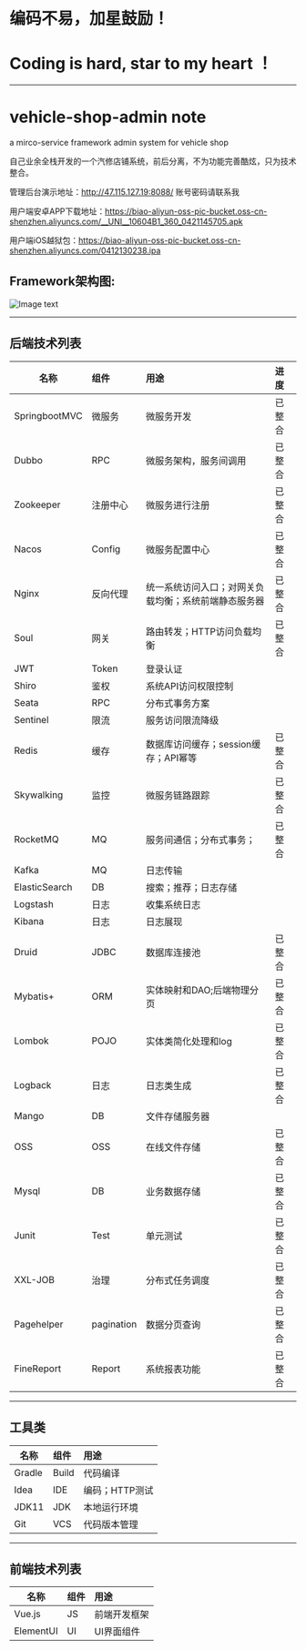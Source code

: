 ﻿# 编码不易，加星鼓励！
# Coding is hard, star to my heart ！

***
# vehicle-shop-admin note
a mirco-service framework admin system for vehicle shop

自己业余全栈开发的一个汽修店铺系统，前后分离，不为功能完善酷炫，只为技术整合。

管理后台演示地址：http://47.115.127.19:8088/  账号密码请联系我

用户端安卓APP下载地址：https://biao-aliyun-oss-pic-bucket.oss-cn-shenzhen.aliyuncs.com/__UNI__10604B1_360_0421145705.apk

用户端iOS越狱包：https://biao-aliyun-oss-pic-bucket.oss-cn-shenzhen.aliyuncs.com/0412130238.ipa

## Framework架构图:

![Image text](https://biao-aliyun-oss-pic-bucket.oss-cn-shenzhen.aliyuncs.com/framework.PNG)

***

## 后端技术列表

| 名称      | 组件     | 用途     |进度     | 
| ---------- | :-----------  | :----------- | :----------- |
| SpringbootMVC     | 微服务     | 微服务开发    | 已整合
| Dubbo     | RPC     | 微服务架构，服务间调用     | 已整合
| Zookeeper     | 注册中心     | 微服务进行注册     | 已整合
| Nacos     | Config     | 微服务配置中心     | 已整合
| Nginx     | 反向代理     | 统一系统访问入口；对网关负载均衡；系统前端静态服务器     |已整合
| Soul     | 网关     | 路由转发；HTTP访问负载均衡     |已整合
| JWT     | Token     | 登录认证     |
| Shiro     | 鉴权     | 系统API访问权限控制     |
| Seata     | RPC     | 分布式事务方案     |
| Sentinel     | 限流     | 服务访问限流降级     |
| Redis     | 缓存     | 数据库访问缓存；session缓存；API幂等     |已整合
| Skywalking     | 监控     | 微服务链路跟踪     |已整合
| RocketMQ     | MQ     | 服务间通信；分布式事务；     |已整合
| Kafka     | MQ     | 日志传输     |
| ElasticSearch     | DB     | 搜索；推荐；日志存储     |
| Logstash     | 日志     | 收集系统日志     |
| Kibana     | 日志     | 日志展现     |
| Druid     | JDBC     | 数据库连接池     |已整合
| Mybatis+     | ORM     | 实体映射和DAO;后端物理分页     |已整合
| Lombok     | POJO     | 实体类简化处理和log     |已整合
| Logback     | 日志     | 日志类生成     |已整合
| Mango     | DB     | 文件存储服务器     |
| OSS     | OSS     | 在线文件存储     |已整合
| Mysql     | DB     | 业务数据存储     |已整合
| Junit     | Test     | 单元测试     |已整合
| XXL-JOB     | 治理     | 分布式任务调度     |已整合
| Pagehelper     | pagination     | 数据分页查询     |已整合
| FineReport     | Report     | 系统报表功能     |已整合


***

## 工具类

| 名称      | 组件     | 用途     |
| ---------- | :-----------  | :----------- |
| Gradle     | Build     | 代码编译     |
| Idea     | IDE     | 编码；HTTP测试     |
| JDK11     | JDK     | 本地运行环境     |
| Git     | VCS     | 代码版本管理     |

***
## 前端技术列表

| 名称      | 组件     | 用途     |
| ---------- | :-----------  | :----------- |
| Vue.js     | JS     | 前端开发框架    |
| ElementUI     | UI     | UI界面组件    |